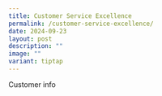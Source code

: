 ```yaml
---
title: Customer Service Excellence
permalink: /customer-service-excellence/
date: 2024-09-23
layout: post
description: ""
image: ""
variant: tiptap
---
```

<p>Customer info</p>